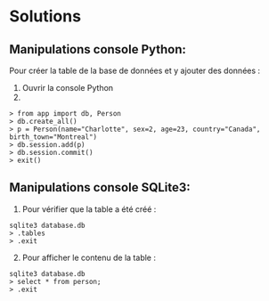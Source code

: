 # Solutions

## Manipulations console Python:
Pour créer la table de la base de données et y ajouter des données :


1. Ouvrir la console Python
2.
```
> from app import db, Person
> db.create_all()
> p = Person(name="Charlotte", sex=2, age=23, country="Canada", birth_town="Montreal")
> db.session.add(p)
> db.session.commit()
> exit()

```

## Manipulations console SQLite3:
1. Pour vérifier que la table a été créé :
```
sqlite3 database.db
> .tables
> .exit
```
2. Pour afficher le contenu de la table : 
```
sqlite3 database.db
> select * from person;
> .exit
```